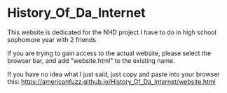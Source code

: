 # History_Of_Da_Internet
This website is dedicated for the NHD project I have to do in high school sophomore year with 2 friends

If you are trying to gain access to the actual website, please select the browser bar, and add "website.html" to the existing name.

If you have no idea what I just said, just copy and paste into your browser this: https://americanfuzz.github.io/History_Of_Da_Internet/website.html
